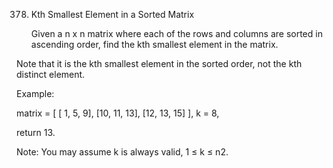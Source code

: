 378. Kth Smallest Element in a Sorted Matrix

     Given a n x n matrix where each of the rows and columns are sorted in ascending order, find the kth smallest element in the matrix.

Note that it is the kth smallest element in the sorted order, not the kth distinct element.

Example:

matrix = [
[ 1, 5, 9],
[10, 11, 13],
[12, 13, 15]
],
k = 8,

return 13.

Note:
You may assume k is always valid, 1 ≤ k ≤ n2.
